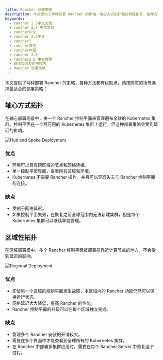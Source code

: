 ```yaml
---
title: Rancher 部署策略
description: 本文提供了两种部署 Rancher 的策略：轴心方式拓扑和区域性拓扑，每种方法都有优缺点，请按照您的场景选择最适合的部署策略。
keywords:
  - rancher 2.0中文文档
  - rancher 2.x 中文文档
  - rancher中文
  - rancher 2.0中文
  - rancher2
  - rancher教程
  - rancher中国
  - rancher 2.0
  - rancher2.0 中文教程
  - 最佳实践及使用技巧
  - Rancher 部署策略
---
```


本文提供了两种部署 Rancher 的策略，每种方法都有优缺点，请按照您的场景选择最适合的部署策略：

## 轴心方式拓扑

在轴心部署场景中，由一个 Rancher 控制平面来管理遍布全球的 Kubernetes 集群。控制平面在一个高可用的 Kubernetes 集群上运行，但这种部署策略会受到延迟的影响。

![Hub and Spoke Deployment](/img/rancher/bpg/hub-and-spoke.png)

### 优点

- 环境可以具有跨区域的节点和网络连接。
- 单一控制平面界面，查看所有区域和环境。
- Kubernetes 不需要 Rancher 操作，并且可以容忍失去与 Rancher 控制平面的连接。

### 缺点

- 受制于网络延迟。
- 如果控制平面失效，在恢复之前全球范围内无法新建集群，但是每个 Kubernetes 集群可以继续单独管理。

## 区域性拓扑

在区域部署模中，多个 Rancher 控制平面被部署在靠近计算节点的地方，不会受到延迟的影响。

![Regional Deployment](/img/rancher/bpg/regional.png)

### 优点

- 即使另一个区域的控制平面发生故障，本区域内的 Rancher 功能仍然可以保持运行状态。
- 网络延迟大大降低，提高 Rancher 的性能。
- Rancher 控制平面的升级可以在每个区域独立完成。

### 缺点

- 管理多个 Rancher 安装的开销较大。
- 需要在多个界面中才能查看到全球所有的 Kubernetes 集群。
- 在 Rancher 中部署多集群应用时，需要在每个 Rancher Server 中重复这个过程。
